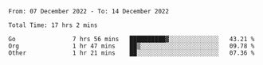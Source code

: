 <!--START_SECTION:waka-->

```text
From: 07 December 2022 - To: 14 December 2022

Total Time: 17 hrs 2 mins

Go                7 hrs 56 mins   ██████████▓░░░░░░░░░░░░░░   43.21 %
Org               1 hr 47 mins    ██▒░░░░░░░░░░░░░░░░░░░░░░   09.78 %
Other             1 hr 21 mins    ██░░░░░░░░░░░░░░░░░░░░░░░   07.36 %
```

<!--END_SECTION:waka-->